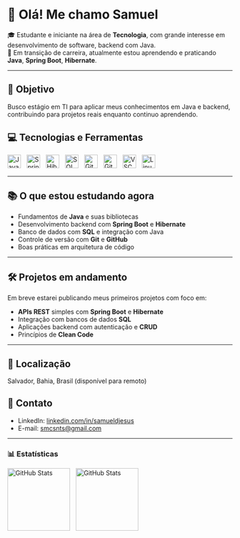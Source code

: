 # 👋 Olá! Me chamo Samuel

🎓 Estudante e iniciante na área de **Tecnologia**, com grande interesse em desenvolvimento de software, backend com Java.  
🚀 Em transição de carreira, atualmente estou aprendendo e praticando **Java**, **Spring Boot**, **Hibernate**.

---

## 🎯 Objetivo
Busco estágio em TI para aplicar meus conhecimentos em Java e backend, contribuindo para projetos reais enquanto continuo aprendendo.

## 💻 Tecnologias e Ferramentas

<!-- Tecnologias que uso/estudo -->
<img 
    align="left" 
    alt="Java" 
    title="Java"
    width="30px" 
    style="padding-right: 10px;" 
    src="https://cdn.jsdelivr.net/gh/devicons/devicon@latest/icons/java/java-original.svg" 
/>
<img 
    align="left" 
    alt="Spring Boot" 
    title="Spring Boot"
    width="30px" 
    style="padding-right: 10px;" 
    src="https://cdn.jsdelivr.net/gh/devicons/devicon@latest/icons/spring/spring-original.svg" 
/>
<img 
    align="left" 
    alt="Hibernate" 
    title="Hibernate"
    width="30px" 
    style="padding-right: 10px;" 
    src="https://cdn.jsdelivr.net/gh/devicons/devicon@latest/icons/hibernate/hibernate-plain.svg" 
/>
<img 
    align="left" 
    alt="SQL" 
    title="SQL"
    width="30px" 
    style="padding-right: 10px;" 
    src="https://cdn.jsdelivr.net/gh/devicons/devicon@latest/icons/mysql/mysql-original.svg" 
/>
<img 
    align="left" 
    alt="Git" 
    title="Git"
    width="30px" 
    style="padding-right: 10px;" 
    src="https://cdn.jsdelivr.net/gh/devicons/devicon@latest/icons/git/git-original.svg" 
/>
<img 
    align="left" 
    alt="GitHub" 
    title="GitHub"
    width="30px" 
    style="padding-right: 10px;" 
    src="https://cdn.jsdelivr.net/gh/devicons/devicon@latest/icons/github/github-original.svg" 
/>
<img 
    align="left" 
    alt="VSCode" 
    title="Visual Studio Code"
    width="30px" 
    style="padding-right: 10px;" 
    src="https://cdn.jsdelivr.net/gh/devicons/devicon@latest/icons/vscode/vscode-original.svg" 
/>
<img 
    align="left" 
    alt="Linux" 
    title="Linux"
    width="30px" 
    style="padding-right: 10px;" 
    src="https://cdn.jsdelivr.net/gh/devicons/devicon@latest/icons/linux/linux-original.svg" 
/>
<br/>
<br/>

---

## 📚 O que estou estudando agora

- Fundamentos de **Java** e suas bibliotecas
- Desenvolvimento backend com **Spring Boot** e **Hibernate**
- Banco de dados com **SQL** e integração com Java
- Controle de versão com **Git** e **GitHub**
- Boas práticas em arquitetura de código

---

## 🛠 Projetos em andamento

Em breve estarei publicando meus primeiros projetos com foco em:
- **APIs REST** simples com **Spring Boot** e **Hibernate**
- Integração com bancos de dados **SQL**
- Aplicações backend com autenticação e **CRUD**
- Princípios de **Clean Code**

---

## 📍 Localização
Salvador, Bahia, Brasil (disponível para remoto)

## 📧 Contato
- LinkedIn: [linkedin.com/in/samueldjesus](https://linkedin.com/in/samueldjesus)  
- E-mail: smcsnts@gmail.com  

---

### 📊 Estatísticas

<p>
  <img 
    align="left" 
    alt="GitHub Stats" 
    height="140"
    style="padding-right: 10px;" 
    src="https://github-readme-stats.vercel.app/api?username=samueldjesus&show_icons=true&theme=tokyonight&include_all_commits=true&locale=pt-br" 
  />

  <img 
    align="left" 
    alt="GitHub Stats" 
    height="140"
    src="https://github-readme-stats.vercel.app/api/top-langs/?username=samueldjesus&theme=tokyonight&layout=compact&custom_title=Tecnologias&langs_count=9" 
  />
</p>
